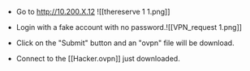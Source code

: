 - Go to http://10.200.X.12
	![[thereserve 1 1.png]]

- Login with a fake account with no password.![[VPN_request 1.png]]
- Click on the "Submit" button and an "ovpn" file will be download.
- Connect to the [[Hacker.ovpn]] just downloaded.